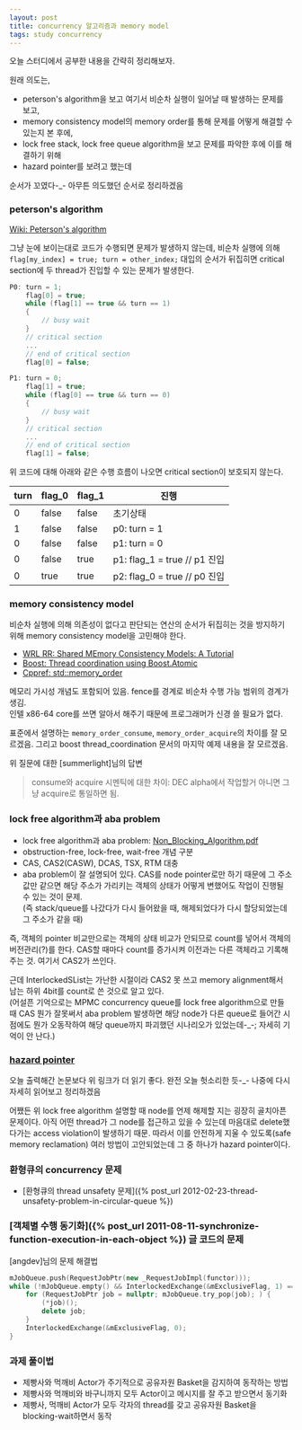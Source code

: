 ```yaml
---
layout: post
title: concurrency 알고리즘과 memory model
tags: study concurrency
---
```


오늘 스터디에서 공부한 내용을 간략히 정리해보자.

원래 의도는,

* peterson's algorithm을 보고 여기서 비순차 실행이 일어날 때 발생하는 문제를 보고,
* memory consistency model의 memory order를 통해 문제를 어떻게 해결할 수 있는지 본 후에,
* lock free stack, lock free queue algorithm을 보고 문제를 파악한 후에 이를 해결하기 위해
* hazard pointer를 보려고 했는데

순서가 꼬였다-_-
아무튼 의도했던 순서로 정리하겠음

### peterson's algorithm ###

[Wiki: Peterson's algorithm](http://en.wikipedia.org/wiki/Peterson's_algorithm)

그냥 눈에 보이는대로 코드가 수행되면 문제가 발생하지 않는데, 비순차 실행에 의해 `flag[my_index] = true; turn = other_index;` 대입의 순서가 뒤집히면 critical section에 두 thread가 진입할 수 있는 문제가 발생한다.

```cpp
P0: turn = 1;
    flag[0] = true;
    while (flag[1] == true && turn == 1)
    {
        // busy wait
    }
    // critical section
    ...
    // end of critical section
    flag[0] = false;

P1: turn = 0;
    flag[1] = true;
    while (flag[0] == true && turn == 0)
    {
        // busy wait
    }
    // critical section
    ...
    // end of critical section
    flag[1] = false;
```

위 코드에 대해 아래와 같은 수행 흐름이 나오면 critical section이 보호되지 않는다.

| turn 	| flag_0 	| flag_1 	| 진행                       	|
|------	|--------	|--------	|----------------------------	|
| 0    	| false  	| false  	| 초기상태                    	|
| 1    	| false  	| false  	| p0: turn = 1               	|
| 0    	| false  	| false  	| p1: turn = 0               	|
| 0    	| false  	| true   	| p1: flag_1 = true // p1 진입 	|
| 0    	| true   	| true   	| p2: flag_0 = true // p0 진입 	|

### memory consistency model ###

비순차 실행에 의해 의존성이 없다고 판단되는 연산의 순서가 뒤집히는 것을 방지하기 위해 memory consistency model을 고민해야 한다.

* [WRL RR: Shared MEmory Consistency Models: A Tutorial](http://www.hpl.hp.com/techreports/Compaq-DEC/WRL-95-7.pdf)
* [Boost: Thread coordination using Boost.Atomic](http://www.boost.org/doc/libs/release/doc/html/atomic/thread_coordination.html)
* [Cppref: std::memory_order](http://en.cppreference.com/w/cpp/atomic/memory_order)

메모리 가시성 개념도 포함되어 있음. fence를 경계로 비순차 수행 가능 범위의 경계가 생김.  
인텔 x86-64 core를 쓰면 알아서 해주기 때문에 프로그래머가 신경 쓸 필요가 없다.

표준에서 설명하는 `memory_order_consume`, `memory_order_acquire`의 차이를 잘 모르겠음.
그리고 boost thread_coordination 문서의 마지막 예제 내용을 잘 모르겠음.

위 질문에 대한 [summerlight]님의 답변

> consume와 acquire 시멘틱에 대한 차이: DEC alpha에서 작업할거 아니면 그냥 acquire로 통일하면 됨.


### lock free algorithm과 aba problem ###

* lock free algorithm과 aba problem: [Non_Blocking_Algorithm.pdf](https://sites.google.com/site/doc4code/Non-Blocking%20Algorithm.pdf)
* obstruction-free, lock-free, wait-free 개념 구분
* CAS, CAS2(CASW), DCAS, TSX, RTM 대충
* aba problem이 잘 설명되어 있다. CAS를 node pointer로만 하기 때문에 그 주소값만 같으면 해당 주소가 가리키는 객체의 상태가 어떻게 변했어도 작업이 진행될 수 있는 것이 문제.  
  (즉 stack/queue를 나갔다가 다시 들어왔을 때, 해제되었다가 다시 할당되었는데 그 주소가 같을 때)

즉, 객체의 pointer 비교만으로는 객체의 상태 비교가 안되므로 count를 넣어서 객체의 버전관리(?)를 한다. CAS할 때마다 count를 증가시켜 이전과는 다른 객체라고 기록해주는 것. 여기서 CAS2가 쓰인다.

근데 InterlockedSList는 가난한 시절이라 CAS2 못 쓰고 memory alignment해서 남는 하위 4bit를 count로 쓴 것으로 알고 있다.  
(어설픈 기억으로는 MPMC concurrency queue를 lock free algorithm으로 만들 때 CAS 뭔가 잘못써서 aba problem 발생하면 해당 node가 다른 queue로 들어간 시점에도 뭔가 오동작하여 해당 queue까지 파괴했던 시나리오가 있었는데-_-; 자세히 기억이 안 난다.)

### [hazard pointer](http://www.drdobbs.com/lock-free-data-structures-with-hazard-po/184401890) ###

오늘 출력해간 논문보다 위 링크가 더 읽기 좋다. 완전 오늘 헛소리한 듯-_- 나중에 다시 자세히 읽어보고 정리하겠음

어쨌든 위 lock free algorithm 설명할 때 node를 언제 해제할 지는 굉장히 골치아픈 문제이다. 아직 어떤 thread가 그 node를 접근하고 있을 수 있는데 마음대로 delete했다가는 access violation이 발생하기 때문. 따라서 이를 안전하게 지울 수 있도록(safe memory reclamation) 여러 방법이 고안되었는데 그 중 하나가 hazard pointer이다.

### 환형큐의 concurrency 문제 ###

* [환형큐의 thread unsafety 문제]({% post_url 2012-02-23-thread-unsafety-problem-in-circular-queue %})

### [객체별 수행 동기화]({% post_url 2011-08-11-synchronize-function-execution-in-each-object %}) 글 코드의 문제 ###

[angdev]님의 문제 해결법

```cpp
mJobQueue.push(RequestJobPtr(new _RequestJobImpl(functor)));
while (!mJobQueue.empty() && InterlockedExchange(&mExclusiveFlag, 1) == 0) {
    for (RequestJobPtr job = nullptr; mJobQueue.try_pop(job); ) {
        (*job)();
        delete job;
    }
    InterlockedExchange(&mExclusiveFlag, 0);
}
```

### 과제 풀이법 ###

* 제빵사와 먹깨비 Actor가 주기적으로 공유자원 Basket을 감지하여 동작하는 방법
* 제빵사와 먹깨비와 바구니까지 모두 Actor이고 메시지를 잘 주고 받으면서 동기화
* 제빵사, 먹깨비 Actor가 모두 각자의 thread를 갖고 공유자원 Basket을 blocking-wait하면서 동작